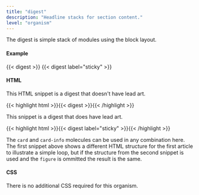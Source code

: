 ```yaml
---
title: "digest"
description: "Headline stacks for section content."
level: "organism"
---
```


The digest is simple stack of modules using the block layout.

#### Example
<div class="example grid">
  {{< digest >}}
  {{< digest label="sticky" >}}
</div>

#### HTML

This HTML snippet is a digest that doesn't have lead art.

{{< highlight html >}}{{< digest >}}{{< /highlight >}}

This snippet is a digest that does have lead art.

{{< highlight html >}}{{< digest label="sticky" >}}{{< /highlight >}}

The `card` and `card-info` molecules can be used in any combination here. The first snippet above shows a different HTML structure for the first article to illustrate a simple loop, but if the structure from the second snippet is used and the `figure` is ommitted the result is the same.

#### CSS

There is no additional CSS required for this organism.
